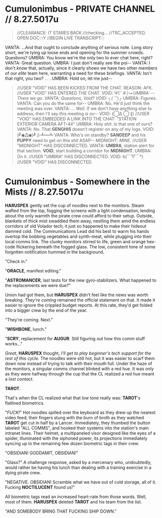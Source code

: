 # Cumulonimbus - PRIVATE CHANNEL // 8.27.5017u
>//CLEARANCE: IT STARES BACK
>//checking... 
>//TRC_ACCEPTED. OPEN DOC:::Y 
>//BEGIN LIVE TRANSCRIPT:::

VANTA: ...And that ought to conclude anything of serious note. Long story short, we're tying up loose ends and opening for the summer crowds. Questions?
UMBRA: You know we're the only two to ever chat here, right?
VANTA: Great question.
UMBRA: I just don't really see the poi--
VANTA: I don't *know* that, actually, since it clearly shows we have two other members of our *elite* team here, warranting a need for these briefings.
VANTA: Isn't that right, you two?
. . .
UMBRA: Hold on, let me just--
>//USER "VOID" HAS BEEN KICKED FROM THE CHAT. REASON: AFK.
>//USER "VOID" HAS ENTERED THE CHAT.
VOID: Ψ(`_´ # )↝
UMBRA: --There we go.
VANTA: Questions, Void?
VOID: ┐( ˘_˘)┌
UMBRA: Figures.
VANTA: Can you do the same for--
UMBRA: No. He'd just think the meeting was over.
VANTA: ... *Well.* If we don't have anything else to address, then I'll say this meeting *is* ov--
VOID: (◯Δ ◯ ∥)
>//USER "VOID" HAS EMBEDDED A LINK INTO THE CHAT: "STATION EXTERIOR CAMERA AFT-44"
UMBRA: Holy *shit*. Is that one of ours?
VANTA: No. That **GENGHIS** doesn't register on any of my logs.
VOID: (┛◉Д◉)┛彡┻━┻
VANTA: Who's on standby? **SANDEEP** and his **PUPPY** need to get on this shit ASAP--
MIDNIGHT: *MINE.*
>//USER "MIDNIGHT" HAS DISCONNECTED.
VANTA: **UMBRA**, station alert for that section. **VOID**, start building a corridor for **MIDNIGHT**. 
UMBRA: On it.
>//USER "UMBRA" HAS DISCONNECTED. 
VOID: b(￣▽￣*)
>//USER "VOID" HAS DISCONNECTED.

 # Cumulonimbus - Somewhere in the Mists // 8.27.5017u
 **HARUSPEX** gently set the cup of noodles next to the monitors. Steam wafted from the top, fogging the screens with a light condensation, lending about the only warmth the pirate crew could afford to their setup. Outside, blankets of thick mist swaddled them away, nestling them amid the endless corridors of old Volador tech; it just so happened to make their hideout damned cold. The Communications Lead did his best to warm his hands overtop the bobbing vegetables and synth-meat, while plugging into their local comms link. The clunky monitors stirred to life, green and orange hex-code flickering beneath the fogged glass. The low, consistent tone of some forgotten notification hummed in the background.

 "Check in."

 "**ORACLE**, manifest editing."

 "**ASTROMANCER**, last tests for the new gyro-stabilizers. What happened to the replacements we were due?"

 Union had got them, but **HARUSPEX** didn't feel like the news was worth breaking. *They're coming* remained the official statement on that. It made it easier to ignore the crippled budget reports. At this rate, they'd get folded into a bigger crew by the end of the year.

 "They're coming. Next."

 "**WISHBONE**, lunch."

 "**SCRY**, replacement for **AUGUR**. Still figuring out how this comm stuff works..."

 *Great*, **HARUSPEX** thought, *I'll get to play beginner's tech support for the rest of this cycle.* The noodles were still hot, but it was easier to scarf them down now instead of trying to talk with their mouth full. Under the haze of the monitors, a singular comms channel blinked with a red hue. It was only as they were halfway through the cup that the CL realized a red hue meant a *lost contact*. 

 **TAROT**. 

 That's when the CL realized what that low tone really was: **TAROT**'s flatlined biometrics.

 "*FUCK!*" Hot noodles spilled over the keyboard as they drew up the nearest video feed; their fingers stung with the burn of broth as they watched **TAROT** get cut in half by a Lancer. Immediately, they thumbed the button labeled "ALL COMMS", and hooked their systems into the station's main intranet lines. Their helmet, a multipaneled visor designed like the eyes of a spider, illuminated with the siphoned power, its projections immediately syncing up to the remaining few dozen biometric tags in their crew.

 "OBSIDIAN! GODDAMIT, OBSIDIAN!"

 "Glass?" A challenge response, asked by a mercenary who, undoubtedly, would rather be having his lunch than dealing with a training exercise in a dying pirate crew.

 "NEGATIVE. OBSIDIAN! Scramble what we have out of cold storage, all of it. Fucking **NOCTILUCENT** found us!"

 All biometric tags read an increased heart-rate from those words. Well, most of them. **HARUSPEX** deleted **TAROT** and his team from the list.

 "AND SOMEBODY BRING THAT FUCKING SHIP DOWN."